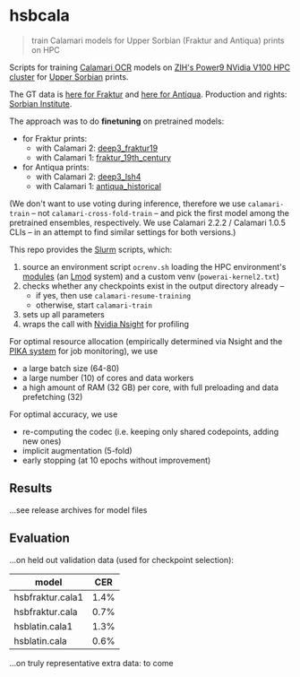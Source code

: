 # hsbcala

> train Calamari models for Upper Sorbian (Fraktur and Antiqua) prints on HPC

Scripts for training [Calamari OCR](https://github.com/Calamari-OCR/calamari) models on [ZIH's Power9 NVidia V100 HPC cluster](https://doc.zih.tu-dresden.de/jobs_and_resources/hardware_overview/#ibm-power9-nodes-for-machine-learning) for [Upper Sorbian](https://www.sorabicon.de/en/home/) prints.

The GT data is [here for Fraktur](https://mrocel.sorbib.de/index.php/s/XstEfxREcf7LQEj) and [here for Antiqua](https://mrocel.sorbib.de/index.php/s/emcjiHz3MZFZtdW). Production and rights: [Sorbian Institute](https://www.serbski-institut.de/en).

The approach was to do **finetuning** on pretrained models:
- for Fraktur prints:
  - with Calamari 2: [deep3_fraktur19](https://github.com/Calamari-OCR/calamari_models_experimental)
  - with Calamari 1: [fraktur_19th_century](https://github.com/Calamari-OCR/calamari_models)
- for Antiqua prints:
  - with Calamari 2: [deep3_lsh4](https://github.com/Calamari-OCR/calamari_models_experimental)
  - with Calamari 1: [antiqua_historical](https://github.com/Calamari-OCR/calamari_models)

(We don't want to use voting during inference, therefore we use `calamari-train` – not `calamari-cross-fold-train` – and pick the first model among the pretrained ensembles, respectively. We use Calamari 2.2.2 / Calamari 1.0.5 CLIs – in an attempt to find similar settings for both versions.)

This repo provides the [Slurm](https://doc.zih.tu-dresden.de/jobs_and_resources/slurm/) scripts, which:
1. source an environment script `ocrenv.sh` loading the HPC environment's [modules](https://doc.zih.tu-dresden.de/software/modules/) (an [Lmod](https://www.tacc.utexas.edu/research-development/tacc-projects/lmod) system) and a custom venv (`powerai-kernel2.txt`)
2. checks whether any checkpoints exist in the output directory already –
   - if yes, then use `calamari-resume-training`
   - otherwise, start `calamari-train`
3. sets up all parameters
4. wraps the call with [Nvidia Nsight](https://developer.nvidia.com/nsight-systems) for profiling

For optimal resource allocation (empirically determined via Nsight and the [PIKA system](https://doc.zih.tu-dresden.de/software/pika/) for job monitoring), we use
- a large batch size (64-80)
- a large number (10) of cores and data workers
- a high amount of RAM (32 GB) per core, with full preloading and data prefetching (32)

For optimal accuracy, we use
- re-computing the codec (i.e. keeping only shared codepoints, adding new ones)
- implicit augmentation (5-fold)
- early stopping (at 10 epochs without improvement)

## Results

...see release archives for model files

## Evaluation

...on held out validation data (used for checkpoint selection):

| **model** | **CER** |
| --- | --- |
| hsbfraktur.cala1 | 1.4% |
| hsbfraktur.cala | 0.7% |
| hsblatin.cala1 | 1.3% |
| hsblatin.cala | 0.6% |

...on truly representative extra data: to come
